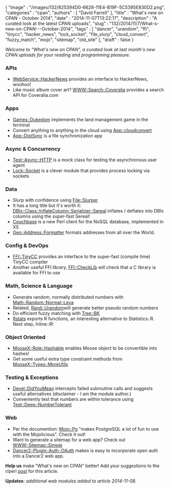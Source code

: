 {
   "image" : "/images/132/825394D0-6628-11E4-B19F-5C5395E830D2.png",
   "categories" : "cpan",
   "authors" : [
      "David Farrell"
   ],
   "title" : "What's new on CPAN - October 2014",
   "date" : "2014-11-07T13:22:17",
   "description" : "A curated look at the latest CPAN uploads",
   "slug" : "132/2014/11/7/What-s-new-on-CPAN---October-2014",
   "tags" : [
      "dancer",
      "urandom",
      "ffi",
      "tinycc",
      "hacker_news",
      "lock_socket",
      "file_slurp",
      "cloud_convert",
      "fuzzy_match",
      "mojo",
      "sitemap",
      "old_site"
   ],
   "draft" : false
}


*Welcome to "What's new on CPAN", a curated look at last month's new CPAN uploads for your reading and programming pleasure.*

### APIs

-   [WebService::HackerNews](https://metacpan.org/pod/WebService::HackerNews) provides an interface to HackerNews, woohoo!
-   Like music album cover art? [WWW::Search::Coveralia](https://metacpan.org/pod/WWW::Search::Coveralia) provides a search API for Coveralia.com

### Apps

-   [Games::Dukedom](https://metacpan.org/pod/Games::Dukedom) implements the land management game in the terminal
-   Convert anything to anything in the cloud using [App::cloudconvert](https://metacpan.org/pod/App::cloudconvert)
-   [App::DistSync](https://metacpan.org/pod/App::DistSync) is a file synchronization app

### Async & Concurrency

-   [Test::Async::HTTP](https://metacpan.org/pod/Test::Async::HTTP) is a mock class for testing the asynchronous user agent
-   [Lock::Socket](https://metacpan.org/pod/Lock::Socket) is a clever module that provides process locking via sockets

### Data

-   Slurp with confidence using [File::Slurper](https://metacpan.org/pod/File::Slurper)
-   It has a long title but it's worth it: [DBIx::Class::InflateColumn::Serializer::Sereal](https://metacpan.org/pod/DBIx::Class::InflateColumn::Serializer::Sereal) inflates / deflates into DBIx columns using the super-fast Sereal!
-   [Couchbase](https://metacpan.org/pod/Couchbase::README) is a new Perl client for the NoSQL database, implemented in XS
-   [Geo::Address::Formatter](https://metacpan.org/pod/Geo::Address::Formatter) formats addresses from all over the World.

### Config & DevOps

-   [FFI::TinyCC](https://metacpan.org/pod/FFI::TinyCC) provides an interface to the super-fast (compile time) TinyCC compiler
-   Another useful FFI library, [FFI::CheckLib](https://metacpan.org/pod/FFI::CheckLib) will check that a C library is available for FFI to use

### Math, Science & Language

-   Generate random, normally distributed numbers with [Math::Random::Normal::Leva](https://metacpan.org/pod/Math::Random::Normal::Leva)
-   Related, [Rand::Urandom](https://metacpan.org/pod/Rand::Urandom%20)will generate better pseudo random numbers
-   Do efficient fuzzy matching with [Tree::BK](https://metacpan.org/pod/Tree::BK)
-   [Rstats](https://metacpan.org/pod/Rstats) exports R functions, an interesting alternative to Statistics::R. Next step, Inline::R!

### Object Oriented

-   [MooseX::Role::Hashable](https://metacpan.org/pod/MooseX::Role::Hashable) enables Moose object to be convertible into hashes!
-   Get some useful extra type constraint methods from [MooseX::Types::MoreUtils](https://metacpan.org/pod/MooseX::Types::MoreUtils)

### Testing & Exceptions

-   [Devel::DidYouMean](https://metacpan.org/pod/Devel::DidYouMean) intercepts failed subroutine calls and suggests useful alternatives (disclaimer - I am the module author.)
-   Conveniently test that numbers are within tolerance using [Test::Deep::NumberTolerant](https://metacpan.org/pod/Test::Deep::NumberTolerant)

### Web

-   Per the documention: [Mojo::Pg](https://metacpan.org/pod/Mojo::Pg) "makes PostgreSQL a lot of fun to use with the Mojolicious". Check it out!
-   Want to generate a sitemap for a web app? Check out [WWW::Sitemap::Simple](https://metacpan.org/pod/WWW::Sitemap::Simple)
-   [Dancer2::Plugin::Auth::OAuth](https://metacpan.org/pod/Dancer2::Plugin::Auth::OAuth) makes is easy to incorporate open auth into a Dancer2 web app.

**Help us** make "What's new on CPAN" better! Add your suggestions to the r/perl [post](http://www.reddit.com/r/perl/comments/2lkrq7/whats_new_on_cpan_october/) for this article.

**Updates**: *additional web modules added to article 2014-11-08.*
